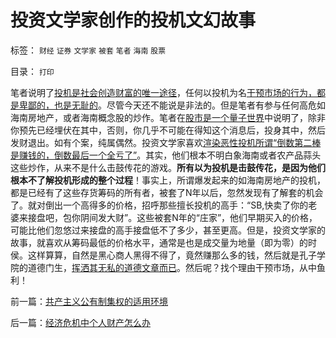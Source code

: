 # 投资文学家创作的投机文幻故事

标签： `财经` `证券` `文学家` `被套` `笔者` `海南` `股票` 

目录： `打印`

笔者说明了[投机是社会创造财富的唯一途径](../../../2010/1/25/投机是创造社会价值的唯一途径.md)，任何以投机为名[干预市场的行为，都是卑鄙的，也是无耻的](../../../2009/4/6/“市场不理性”道德借口操纵利益剥夺和财富转移.md)。尽管今天还不能说是非法的。但是笔者有参与任何高危如海南房地产，或者海南概念股的炒作。笔者在[股市是一个量子世界](../../../2007/9/6/股市是一个量子世界，符合测不准原理.md)中说明了，除非你预先已经埋伏在其中，否则，你几乎不可能在得知这个消息后，投身其中，然后发财退出。如有个案，纯属偶然。投资文学家喜欢[渲染恶性投机所谓“倒数第二棒是赚钱的，倒数最后一个全亏了”](../../../2007/9/30/投资就是投机，投机就是投资.md)。其实，他们根本不明白象海南或者农产品蒜头这些炒作，从来不是什么击鼓传花的游戏。**所有以为投机是击鼓传花，是因为他们根本不了解投机形成的整个过程**！事实上，所谓爆发起来的如海南房地产的投机，都是已经有了这些存货筹码的所有者，被套了N年以后，忽然发现有了解套的机会了。就对倒出一个高得多的价格，招呼那些擅长投机的高手：“SB,快卖了你的老婆来接盘吧，包你阴间发大财”。这些被套N年的“庄家”，他们早期买入的价格，可能比他们忽悠过来接盘的高手接盘低不了多少，甚至更高。但是，投资文学家的故事，就喜欢从筹码最低的价格水平，通常是也是成交量为地量（即为零）的时侯。这样算算，自然是黑心商人黑得不得了，竟然赚那么多的钱，然后就是孔子学院的道德门生，[挥洒其无私的道德文章而已](../../../2010/1/17/春秋笔法和无私的利益.md)。然后呢？找个理由干预市场，从中鱼利！

前一篇：[共产主义公有制集权的适用环境](../../../2010/2/7/共产主义公有制集权的适用环境.md)

后一篇：[经济危机中个人财产怎么办](../../../2010/2/8/经济危机中个人财产怎么办.md)